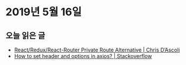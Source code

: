 # 2019년 5월 16일

## 오늘 읽은 글

* [React/Redux/React-Router Private Route Alternative | Chris D’Ascoli](https://codeburst.io/react-redux-react-router-private-route-alternative-eb22d90650a9)
* [How to set header and options in axios? | Stackoverflow](https://stackoverflow.com/questions/45578844/how-to-set-header-and-options-in-axios)
